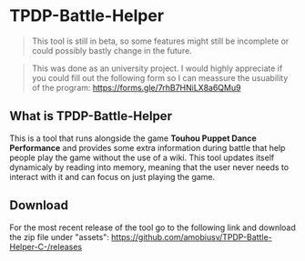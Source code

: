 # TPDP-Battle-Helper

> This tool is still in beta, so some features might still be incomplete or could possibly bastly change in the future.

> This was done as an university project. I would highly appreciate if you could fill out the following form so I can meassure the usuability of the program: https://forms.gle/7rhB7HNiLX8a6QMu9


## What is TPDP-Battle-Helper
This is a tool that runs alongside the game **Touhou Puppet Dance Performance** and provides some extra information during battle that help people play the game without the use of a wiki. This tool updates itself dynamicaly by reading into memory, meaning that the user never needs to interact with it and can focus on just playing the game.


## Download
For the most recent release of the tool go to the following link and download the zip file under "assets":
https://github.com/amobiusv/TPDP-Battle-Helper-C-/releases
